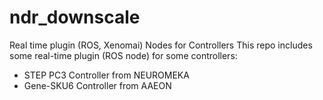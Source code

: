 # ndr_downscale
Real time plugin (ROS, Xenomai) Nodes for Controllers
This repo includes some real-time plugin (ROS node) for some controllers:
- STEP PC3 Controller from NEUROMEKA
- Gene-SKU6 Controller from AAEON
